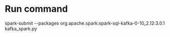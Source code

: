 # Run command

spark-submit --packages org.apache.spark:spark-sql-kafka-0-10_2.12:3.0.1 kafka_spark.py
